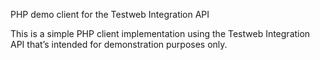 PHP demo client for the Testweb Integration API

This is a simple PHP client implementation using the Testweb Integration API that’s intended for demonstration purposes only.
